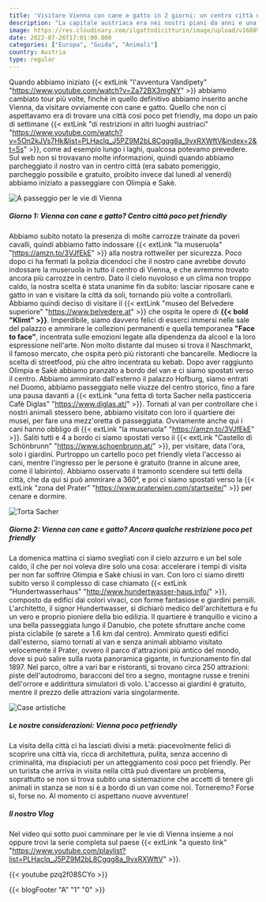 ```yaml
---
title: 'Visitare Vienna con cane e gatto in 2 giorni: un centro città decisamente poco pet friendly' 
description: "La capitale austriaca era nei nostri piani da anni e una visita era d'obbligo nel magico tour Vandipety."
image: https://res.cloudinary.com/ilgattodicitturin/image/upload/v1688993522/vienna-cane-gatto_oztcdn.jpg
date: 2022-07-26T17:01:00.000
categories: ["Europa", "Guida", "Animali"]
country: Austria
type: regular
---
```


Quando abbiamo iniziato {{< extLink "l'avventura Vandipety" "https://www.youtube.com/watch?v=Za72BX3mgNY" >}} abbiamo cambiato tour più volte, finché in quello definitivo abbiamo inserito anche Vienna, da visitare ovviamente con cane e gatto. 
Quello che non ci aspettavamo era di trovare una città così poco pet friendly, ma dopo un paio di settimane {{< extLink "di restrizioni in altri luoghi austriaci" "https://www.youtube.com/watch?v=5On2kJVs7Hk&list=PLHaclq_J5PZ9M2bL8Cgqg8a_9vxRXWftV&index=2&t=5s" >}}, come ad esempio lungo i laghi, qualcosa potevamo prevedere.
Sul web non si trovavano molte informazioni, quindi quando abbiamo parcheggiato il nostro van in centro città (era sabato pomeriggio, parcheggio possibile e gratuito, proibito invece dal lunedì al venerdì) abbiamo iniziato a passeggiare con Olimpia e Sakè.

![A passeggio per le vie di Vienna](https://res.cloudinary.com/ilgattodicitturin/image/upload/w_700/f_auto,q_auto:eco/v1658858589/Articoli/vienna_2_ylelvr.jpg)

##### Giorno 1: Vienna con cane e gatto? Centro città poco pet friendly
Abbiamo subito notato la presenza di molte carrozze trainate da poveri cavalli, quindi abbiamo fatto indossare {{< extLink "la museruola" "https://amzn.to/3VJfEkE" >}} alla nostra rottweiler per sicurezza. Poco dopo ci ha fermati la polizia dicendoci che il nostro cane avrebbe dovuto indossare la museruola in tutto il centro di Vienna, e che avremmo trovato ancora più carrozze in centro. Dato il cielo nuvoloso e un clima non troppo caldo, la nostra scelta è stata unanime fin da subito: lasciar riposare cane e gatto in van e visitare la città da soli, tornando più volte a controllarli. 
Abbiamo quindi deciso di visitare il {{< extLink "museo del Belvedere superiore" "https://www.belvedere.at" >}} che ospita le opere di **{{< bold "Klimt" >}}**. Imperdibile, siamo davvero felici di esserci immersi nelle sale del palazzo e ammirare le collezioni permanenti e quella temporanea **"Face to face"**, incentrata sulle emozioni legate alla dipendenza da alcool e la loro espressione nell'arte. Non molto distante dal museo si trova il Naschmarkt, il famoso mercato, che ospita però più ristoranti che bancarelle. Mediocre la scelta di streetfood, più che altro incentrata su kebab.
Dopo aver raggiunto Olimpia e Sakè abbiamo pranzato a bordo del van e ci siamo spostati verso il centro. Abbiamo ammirato dall'esterno il palazzo Hofburg, siamo entrati nel Duomo, abbiamo passeggiato nelle viuzze del centro storico, fino a fare una pausa davanti a {{< extLink "una fetta di torta Sacher nella pasticceria Cafè Diglas" "https://www.diglas.at/" >}}. 
Tornati al van per controllare che i nostri animali stessero bene, abbiamo visitato con loro il quartiere dei musei, per fare una mezz'oretta di passeggiata. Ovviamente anche qui i cani hanno obbligo di {{< extLink "la museruola" "https://amzn.to/3VJfEkE" >}}.
Saliti tutti e 4 a bordo ci siamo spostati verso il {{< extLink "Castello di Schönbrunn" "https://www.schoenbrunn.at/" >}}, per visitare, data l'ora, solo i giardini. Purtroppo un cartello poco pet friendly vieta l'accesso ai cani, mentre l'ingresso per le persone è gratuito (tranne in alcune aree, come il labirinto). Abbiamo osservato il tramonto scendere sui tetti della città, che da qui si può ammirare a 360°, e poi ci siamo spostati verso la {{< extLink "zona del Prater" "https://www.praterwien.com/startseite/" >}} per cenare e dormire.

![Torta Sacher](https://res.cloudinary.com/ilgattodicitturin/image/upload/w_700/f_auto,q_auto:eco/v1658858581/Articoli/vienna_3_rldu0j.jpg)

##### Giorno 2: Vienna con cane e gatto? Ancora qualche restrizione poco pet friendly 
La domenica mattina ci siamo svegliati con il cielo azzurro e un bel sole caldo, il che per noi voleva dire solo una cosa: accelerare i tempi di visita per non far soffrire Olimpia e Sakè chiusi in van. Con loro ci siamo diretti subito verso il complesso di case chiamato {{< extLink "Hundertwasserhaus" "http://www.hundertwasser-haus.info/" >}}, composto da edifici dai colori vivaci, con forme fantasiose e giardini pensili. L'architetto, il signor Hundertwasser, si dichiarò medico dell'architettura e fu un vero e proprio pioniere della bio edilizia. Il quartiere è tranquillo e vicino a una bella passeggiata lungo il Danubio, che potete sfruttare anche come pista ciclabile (e sarete a 1.6 km dal centro). Ammirato questi edifici dall'esterno, siamo tornati al van e senza animali abbiamo visitato velocemente il Prater, ovvero il parco d'attrazioni più antico del mondo, dove si può salire sulla ruota panoramica gigante, in funzionamento fin dal 1897. Nel parco, oltre a vari bar e ristoranti, si trovano circa 250 attrazioni: piste dell'autodromo, baracconi del tiro a segno, montagne russe e trenini dell'orrore e addirittura simulatori di volo. L'accesso ai giardini è gratuito, mentre il prezzo delle attrazioni varia singolarmente.

![Case artistiche](https://res.cloudinary.com/ilgattodicitturin/image/upload/w_700/f_auto,q_auto:eco/v1658858582/Articoli/vienna_4_iubvyu.jpg)

##### Le nostre considerazioni: Vienna poco petfriendly
La visita della città ci ha lasciati divisi a metà: piacevolmente felici di scoprire una città via, ricca di architettura, pulita, senza accenno di criminalità, ma dispiaciuti per un atteggiamento così poco pet friendly. Per un turista che arriva in visita nella città può diventare un problema, soprattutto se non si trova subito una sistemazione che accetti di tenere gli animali in stanza se non si è a bordo di un van come noi. 
Torneremo? Forse sì, forse no.
Al momento ci aspettano nuove avventure! 

##### Il nostro Vlog 
Nel video qui sotto puoi camminare per le vie di Vienna insieme a noi oppure trovi la serie completa sul paese {{< extLink "a questo link" "https://www.youtube.com/playlist?list=PLHaclq_J5PZ9M2bL8Cgqg8a_9vxRXWftV" >}}.

{{< youtube pzq2f08SCYo >}}

{{< blogFooter "A" "1" "0" >}}